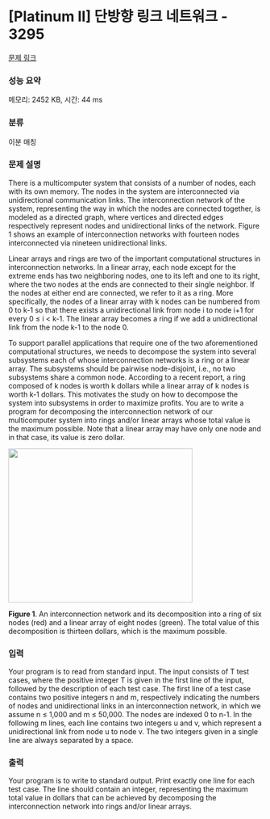# [Platinum II] 단방향 링크 네트워크 - 3295 

[문제 링크](https://www.acmicpc.net/problem/3295) 

### 성능 요약

메모리: 2452 KB, 시간: 44 ms

### 분류

이분 매칭

### 문제 설명

<p>There is a multicomputer system that consists of a number of nodes, each with its own memory. The nodes in the system are interconnected via unidirectional communication links. The interconnection network of the system, representing the way in which the nodes are connected together, is modeled as a directed graph, where vertices and directed edges respectively represent nodes and unidirectional links of the network. Figure 1 shows an example of interconnection networks with fourteen nodes interconnected via nineteen unidirectional links. </p>

<p>Linear arrays and rings are two of the important computational structures in interconnection networks. In a linear array, each node except for the extreme ends has two neighboring nodes, one to its left and one to its right, where the two nodes at the ends are connected to their single neighbor. If the nodes at either end are connected, we refer to it as a ring. More specifically, the nodes of a linear array with k nodes can be numbered from 0 to k-1 so that there exists a unidirectional link from node i to node i+1 for every 0 ≤ i < k-1. The linear array becomes a ring if we add a unidirectional link from the node k-1 to the node 0. </p>

<p>To support parallel applications that require one of the two aforementioned computational structures, we needs to decompose the system into several subsystems each of whose interconnection networks is a ring or a linear array. The subsystems should be pairwise node-disjoint, i.e., no two subsystems share a common node. According to a recent report, a ring composed of k nodes is worth k dollars while a linear array of k nodes is worth k-1 dollars. This motivates the study on how to decompose the system into subsystems in order to maximize profits. You are to write a program for decomposing the interconnection network of our multicomputer system into rings and/or linear arrays whose total value is the maximum possible. Note that a linear array may have only one node and in that case, its value is zero dollar.</p>

<p><img alt="" src="https://www.acmicpc.net/upload/images/interconn.png" style="height:305px; width:365px"></p>

<p><strong>Figure 1</strong>. An interconnection network and its decomposition into a ring of six nodes (red) and a linear array of eight nodes (green). The total value of this decomposition is thirteen dollars, which is the maximum possible. </p>

### 입력 

 <p>Your program is to read from standard input. The input consists of T test cases, where the positive integer T is given in the first line of the input, followed by the description of each test case. The first line of a test case contains two positive integers n and m, respectively indicating the numbers of nodes and unidirectional links in an interconnection network, in which we assume n ≤ 1,000 and m ≤ 50,000. The nodes are indexed 0 to n-1. In the following m lines, each line contains two integers u and v, which represent a unidirectional link from node u to node v. The two integers given in a single line are always separated by a space. </p>

### 출력 

 <p>Your program is to write to standard output. Print exactly one line for each test case. The line should contain an integer, representing the maximum total value in dollars that can be achieved by decomposing the interconnection network into rings and/or linear arrays. </p>

